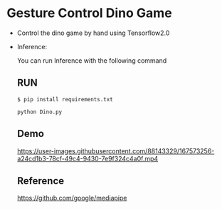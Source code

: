 # Gesture Control Dino Game

  - Control the dino game by hand using Tensorflow2.0

  - Inference:

       You can run Inference with the following command

      ## RUN


      ```
      $ pip install requirements.txt
      
      python Dino.py
      ```
      
      ## Demo
      
      https://user-images.githubusercontent.com/88143329/167573256-a24cd1b3-78cf-49c4-9430-7e9f324c4a0f.mp4
      
      ## Reference

      https://github.com/google/mediapipe
